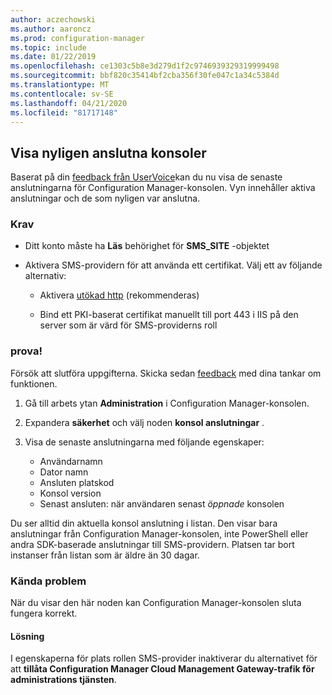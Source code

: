 ```yaml
---
author: aczechowski
ms.author: aaroncz
ms.prod: configuration-manager
ms.topic: include
ms.date: 01/22/2019
ms.openlocfilehash: ce1303c5b8e3d279d1f2c9746939329319999498
ms.sourcegitcommit: bbf820c35414bf2cba356f30fe047c1a34c5384d
ms.translationtype: MT
ms.contentlocale: sv-SE
ms.lasthandoff: 04/21/2020
ms.locfileid: "81717148"
---
```

## <a name="view-recently-connected-consoles"></a><a name="bkmk_console"></a>Visa nyligen anslutna konsoler 
<!--3699367-->

Baserat på din [feedback från UserVoice](https://configurationmanager.uservoice.com/forums/300492-ideas/suggestions/12508299-active-admin-consoles)kan du nu visa de senaste anslutningarna för Configuration Manager-konsolen. Vyn innehåller aktiva anslutningar och de som nyligen var anslutna. 


### <a name="prerequisites"></a>Krav

- Ditt konto måste ha **Läs** behörighet för **SMS_SITE** -objektet  

- Aktivera SMS-providern för att använda ett certifikat.<!--SCCMDocs-pr issue 3135--> Välj ett av följande alternativ:  

    - Aktivera [utökad http](../../../../plan-design/hierarchy/enhanced-http.md) (rekommenderas)  

    - Bind ett PKI-baserat certifikat manuellt till port 443 i IIS på den server som är värd för SMS-providerns roll  


### <a name="try-it-out"></a>prova!

Försök att slutföra uppgifterna. Skicka sedan [feedback](../../../../understand/find-help.md#product-feedback) med dina tankar om funktionen.

1. Gå till arbets ytan **Administration** i Configuration Manager-konsolen.  

2. Expandera **säkerhet** och välj noden **konsol anslutningar** .  

3. Visa de senaste anslutningarna med följande egenskaper:  

    - Användarnamn
    - Dator namn
    - Ansluten platskod
    - Konsol version
    - Senast ansluten: när användaren senast *öppnade* konsolen

Du ser alltid din aktuella konsol anslutning i listan. Den visar bara anslutningar från Configuration Manager-konsolen, inte PowerShell eller andra SDK-baserade anslutningar till SMS-providern. Platsen tar bort instanser från listan som är äldre än 30 dagar.


### <a name="known-issue"></a>Kända problem

När du visar den här noden kan Configuration Manager-konsolen sluta fungera korrekt. 

#### <a name="workaround"></a>Lösning
I egenskaperna för plats rollen SMS-provider inaktiverar du alternativet för att **tillåta Configuration Manager Cloud Management Gateway-trafik för administrations tjänsten**.

